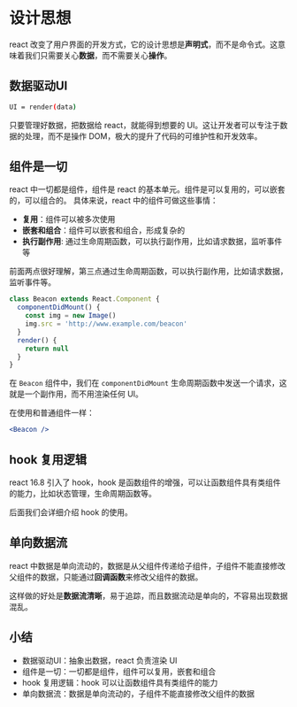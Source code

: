 # 设计思想

react 改变了用户界面的开发方式，它的设计思想是**声明式**，而不是命令式。这意味着我们只需要关心**数据**，而不需要关心**操作**。

## 数据驱动UI

```bash
UI = render(data)
```

只要管理好数据，把数据给 react，就能得到想要的 UI。这让开发者可以专注于数据的处理，而不是操作 DOM，极大的提升了代码的可维护性和开发效率。

## 组件是一切

react 中一切都是组件，组件是 react 的基本单元。组件是可以复用的，可以嵌套的，可以组合的。
具体来说，react 中的组件可做这些事情：

* **复用**：组件可以被多次使用
* **嵌套和组合**：组件可以嵌套和组合，形成复杂的
* **执行副作用**: 通过生命周期函数，可以执行副作用，比如请求数据，监听事件等

前面两点很好理解，第三点通过生命周期函数，可以执行副作用，比如请求数据，监听事件等。

```jsx
class Beacon extends React.Component {
  componentDidMount() {
    const img = new Image()
    img.src = 'http://www.example.com/beacon'
  }
  render() {
    return null
  }
}
```

在 `Beacon` 组件中，我们在 `componentDidMount` 生命周期函数中发送一个请求，这就是一个副作用，而不用渲染任何 UI。

在使用和普通组件一样：

```jsx
<Beacon />
```

## hook 复用逻辑

react 16.8 引入了 hook，hook 是函数组件的增强，可以让函数组件具有类组件的能力，比如状态管理，生命周期函数等。

后面我们会详细介绍 hook 的使用。

## 单向数据流

react 中数据是单向流动的，数据是从父组件传递给子组件，子组件不能直接修改父组件的数据，只能通过**回调函数**来修改父组件的数据。

这样做的好处是**数据流清晰**，易于追踪，而且数据流动是单向的，不容易出现数据混乱。

## 小结

* 数据驱动UI：抽象出数据，react 负责渲染 UI
* 组件是一切：一切都是组件，组件可以复用，嵌套和组合
* hook 复用逻辑：hook 可以让函数组件具有类组件的能力
* 单向数据流：数据是单向流动的，子组件不能直接修改父组件的数据
